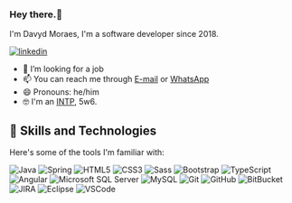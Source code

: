 ### Hey there.👋
I'm Davyd Moraes, I'm a software developer since 2018.

[![linkedin](https://img.shields.io/badge/LinkedIn-0077B5?style=for-the-badge&logo=linkedin&logoColor=white)](https://www.linkedin.com/in/davyd-moraes/)



- 🤔 I’m looking for a job
- 📫 You can reach me through [E-mail](mailto:dev.davydmoraes@gmail.com) or [WhatsApp](https://api.whatsapp.com/send?phone=5527992054819&text=Ol%C3%A1%2C%20encontrei%20seu%20contato%20no%20seu%20GitHub.)
- 😄 Pronouns: he/him
- 🤓 I'm an [INTP](https://www.16personalities.com/intp-personality), 5w6.

## 🔧 Skills and Technologies

Here's some of the tools I'm familiar with:

![Java](https://img.shields.io/badge/-Java-007396?style=flat-square&logo=java)
![Spring](https://img.shields.io/badge/-Spring-6DB33F?style=flat-square&logo=spring&logoColor=white)
![HTML5](https://img.shields.io/badge/-HTML5-E34F26?style=flat-square&logo=html5&logoColor=white)
![CSS3](https://img.shields.io/badge/-CSS3-1572B6?style=flat-square&logo=css3)
![Sass](https://img.shields.io/badge/-Sass-CC6699?style=flat-square&logo=sass&logoColor=white)
![Bootstrap](https://img.shields.io/badge/-Bootstrap-563D7C?style=flat-square&logo=bootstrap)
![TypeScript](https://img.shields.io/badge/-TypeScript-007ACC?style=flat-square&logo=typescript)
![Angular](https://img.shields.io/badge/-Angular-DD0031?style=flat-square&logo=angular)
![Microsoft SQL Server](https://img.shields.io/badge/-SQL%20Server-CC2927?style=flat-square&logo=microsoft-sql-server&logoColor=white)
![MySQL](https://img.shields.io/badge/-MySQL-4479A1?style=flat-square&logo=mysql&logoColor=white)
![Git](https://img.shields.io/badge/-Git-black?style=flat-square&logo=git)
![GitHub](https://img.shields.io/badge/-GitHub-181717?style=flat-square&logo=github)
![BitBucket](https://img.shields.io/badge/-BitBucket-darkblue?style=flat-square&logo=bitbucket)
![JIRA](https://img.shields.io/badge/-JIRA-0052CC?style=flat-square&logo=jira)
![Eclipse](https://img.shields.io/badge/-Eclipse-2C2255?style=flat-square&logo=eclipse&logoColor=white)
![VSCode](https://img.shields.io/badge/-VSCode-007ACC?style=flat-square&logo=visual-studio-code&logoColor=white)
